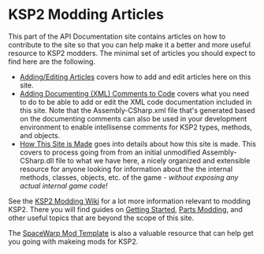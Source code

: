 # KSP2 Modding Articles
This part of the API Documentation site contains articles on how to contribute to the site so that you can help make it a better and more useful resource to KSP2 modders. The minimal set of articles you should expect to find here are the following.

* [Adding/Editing Articles](AddArticles.md) covers how to add and edit articles here on this site.
* [Adding Documenting (XML) Comments to Code](AddCodeComments.md) covers what you need to do to be able to add or edit the XML code documentation included in this site. Note that the Assembly-CSharp.xml file that's generated based on the documenting comments can also be used in your development environment to enable intellisense comments for KSP2 types, methods, and objects.
* [How This Site is Made](HowMade.md) goes into details about how this site is made. This covers to process going from from an initial unmodified Assembly-CSharp.dll file to what we have here, a nicely organized and extensible resource for anyone looking for information about the the internal methods, classes, objects, etc. of the game - *without exposing any actual internal game code!*

See the [KSP2 Modding Wiki](https://wiki.spacewarp.org/wiki/Main_Page) for a lot more information relevant to modding KSP2. There you will find guides on [Getting Started](https://wiki.spacewarp.org/wiki/Category:Getting_started), [Parts Modding](https://wiki.spacewarp.org/wiki/Category:Parts_modding), and other useful topics that are beyond the scope of this site.

The [SpaceWarp Mod Template](https://github.com/SpaceWarpDev/SpaceWarp.Template) is also a valuable resource that can help get you going with makeing mods for KSP2.